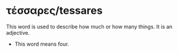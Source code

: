 # τέσσαρες/tessares
This word is used to describe how much or how many things. It is an adjective.
* This word means four.
